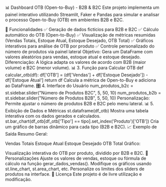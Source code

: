 📊 Dashboard OTB (Open-to-Buy) - B2B & B2C
Este projeto implementa um painel interativo utilizando Streamlit, Faker e Pandas para simular e analisar o processo Open-to-Buy (OTB) em ambientes B2B e B2C.

📌 Funcionalidades
✅ Geração de dados fictícios para B2B e B2C
✅ Cálculo automático do OTB (Open-to-Buy)
✅ Visualização de métricas resumidas (Vendas Totais, Estoque Atual, Estoque Desejado, OTB Total)
✅ Gráficos interativos para análise de OTB por produto
✅ Controle personalizado do número de produtos via painel lateral
Objetivo: Gera um DataFrame com valores aleatórios para vendas, estoque atual e estoque desejado.
Diferenciação: A lógica adapta os valores de acordo com B2B (maior volume) e B2C (menor volume).
📊 3. Função para Calcular OTB
def calcular_otb(df):
    df['OTB'] = (df['Vendas'] + df['Estoque Desejado']) - df['Estoque Atual']
    return df
Calcula a métrica de Open-to-Buy e adiciona ao DataFrame.
🎛️ 4. Interface do Usuário
num_produtos_b2c = st.sidebar.slider("Número de Produtos B2C", 5, 50, 10)
num_produtos_b2b = st.sidebar.slider("Número de Produtos B2B", 5, 50, 10)
Personalização: Permite ajustar o número de produtos B2B e B2C pelo menu lateral.
📊 5. Exibição de Dados e Métricas
st.dataframe(df_otb)
Mostra uma tabela interativa com os dados gerados e calculados.
st.bar_chart(df_otb[df_otb['Tipo'] == tipo].set_index('Produto')['OTB'])
Cria um gráfico de barras dinâmico para cada tipo (B2B e B2C).
📈 Exemplo de Saída
Resumo Geral:

Vendas Totais
Estoque Atual
Estoque Desejado
OTB Total
Gráfico:

Visualização interativa do OTB por produto, dividido por B2B e B2C.
📌 Personalizações
Ajuste os valores de vendas, estoque ou fórmula de cálculo na função gerar_dados_vendas().
Modifique os gráficos usando st.line_chart, st.area_chart, etc.
Personalize os limites dos sliders de produtos na interface.
📄 Licença
Este projeto é de livre utilização e modificação.